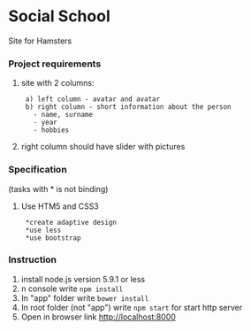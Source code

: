 # Social School

Site for Hamsters

### Project requirements

1. site with 2 columns:

        a) left column - avatar and avatar
        b) right column - short information about the person
          - name, surname
          - year
          - hobbies
          
2. right column should have slider with pictures

### Specification

(tasks with * is not binding)

1. Use HTM5 and CSS3 

        *create adaptive design
        *use less
        *use bootstrap
    
### Instruction

1. install node.js version 5.9.1 or less
2. n console write `npm install`
2. In "app" folder write `bower install`
3. In root folder (not "app") write `npm start` for start http server
4. Open in browser link [http://localhost:8000](http://localhost:8000)

